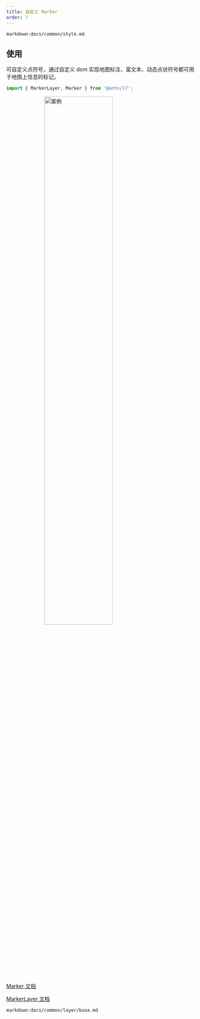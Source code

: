 ```yaml
---
title: 自定义 Marker
order: 7
---
```


`markdown:docs/common/style.md`

## 使用

可自定义点符号，通过自定义 dom 实现地图标注，富文本、动态点状符号都可用于地图上信息的标记。

```javascript
import { MarkerLayer, Marker } from '@antv/l7';
```

<img width="60%" style="display: block;margin: 0 auto;" alt="案例" src='https://gw.alipayobjects.com/mdn/rms_855bab/afts/img/A*2vBbRYT2bgIAAAAAAAAAAABkARQnAQ'>

[Marker 文档](../component/marker)

[MarkerLayer 文档](../component/markerLayer)

`markdown:docs/common/layer/base.md`
